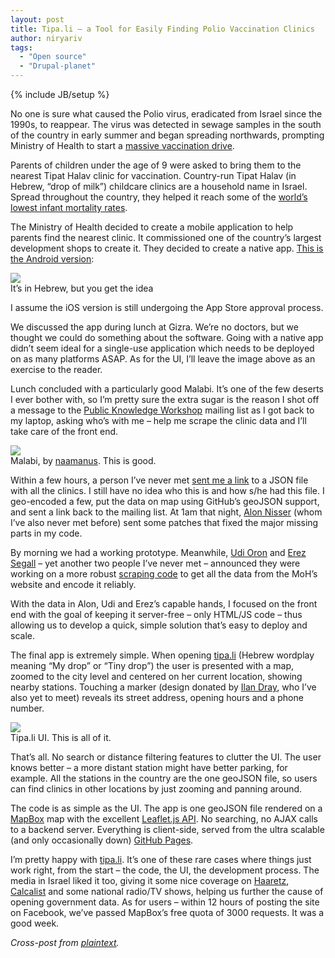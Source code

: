 ```yaml
---
layout: post
title: Tipa.li – a Tool for Easily Finding Polio Vaccination Clinics
author: niryariv
tags:
  - "Open source"
  - "Drupal-planet"
---
```

{% include JB/setup %}

No one is sure what caused the Polio virus, eradicated from Israel since the 1990s, to reappear. The virus was detected in sewage samples in the south of the country in early summer and began spreading northwards, prompting Ministry of Health to start a [massive vaccination drive](http://www.npr.org/blogs/health/2013/09/02/217194998/to-keep-polio-at-bay-israel-revaccinates-a-million-kids).

Parents of children under the age of 9 were asked to bring them to the nearest Tipat Halav clinic for vaccination. Country-run Tipat Halav (in Hebrew, “drop of milk”) childcare clinics are a household name in Israel. Spread throughout the country, they helped it reach some of the [world’s lowest infant mortality rates](http://www.indexmundi.com/facts/indicators/SP.DYN.IMRT.IN/compare?country=il#country=au:xd:xr:xs:il:gb:us).

The Ministry of Health decided to create a mobile application to help parents find the nearest clinic. It commissioned one of the country’s largest development shops to create it. They decided to create a native app. [This is the Android version](https://play.google.com/store/apps/details?id=com.matrix.tipathalav):

<div class="thumbnail">
  <img src="{{BASE_PATH}}/assets/images/posts/tipa/image1.jpg" />
  <div class="caption">It’s in Hebrew, but you get the idea</div>
</div>


I assume the iOS version is still undergoing the App Store approval process.

We discussed the app during lunch at Gizra. We’re no doctors, but we thought we could do something about the software. Going with a native app didn’t seem ideal for a single-use application which needs to be deployed on as many platforms ASAP. As for the UI, I’ll leave the image above as an exercise to the reader.

<!-- more -->

Lunch concluded with a particularly good Malabi. It’s one of the few deserts I ever bother with, so I’m pretty sure the extra sugar is the reason I shot off a message to the [Public Knowledge Workshop](http://www.hasadna.org.il/en/) mailing list as I got back to my laptop, asking who’s with me – help me scrape the clinic data and I’ll take care of the front end.

<div class="thumbnail">
  <img src="{{BASE_PATH}}/assets/images/posts/tipa/image2.jpg" />
  <div class="caption">Malabi, by <a href="http://www.flickr.com/photos/7826272@N06/4818656579/in/photolist-8kNSHR-6c2Z8H-rzrQQ-5AsnHV-rzrTY-Dv5gr-avrhAk-5Zu4Hp">naamanus</a>. This is good.</div>
</div>

Within a few hours, a person I’ve never met [sent me a link](https://twitter.com/sharonmoravi/status/371632490147880960) to a JSON file with all the clinics. I still have no idea who this is and how s/he had this file. I geo-encoded a few, put the data on map using GitHub’s geoJSON support, and sent a link back to the mailing list. At 1am that night, [Alon Nisser](http://degeladom.wordpress.com/) (whom I’ve also never met before) sent some patches that fixed the major missing parts in my code.

By morning we had a working prototype. Meanwhile, [Udi Oron](http://about.me/udioron) and [Erez Segall](http://www.linkedin.com/profile/view?id=163884606) – yet another two people I’ve never met – announced they were working on a more robust [scraping code](https://github.com/segalle/milkscrapper) to get all the data from the MoH’s website and encode it reliably.

With the data in Alon, Udi and Erez’s capable hands, I focused on the front end with the goal of keeping it server-free – only HTML/JS code – thus allowing us to develop a quick, simple solution that’s easy to deploy and scale.

The final app is extremely simple. When opening [tipa.li](http://tipa.li/) (Hebrew wordplay meaning “My drop” or “Tiny drop”) the user is presented with a map, zoomed to the city level and centered on her current location, showing nearby stations. Touching a marker (design donated by [Ilan Dray](http://www.inkod-hypera.com/), who I’ve also yet to meet) reveals its street address, opening hours and a phone number.

<div class="thumbnail">
  <img src="{{BASE_PATH}}/assets/images/posts/tipa/image3.jpg" />
  <div class="caption">Tipa.li UI. This is all of it.</div>
</div>


That’s all. No search or distance filtering features to clutter the UI. The user knows better – a more distant station might have better parking, for example. All the stations in the country are the one geoJSON file, so users can find clinics in other locations by just zooming and panning around.

The code is as simple as the UI. The app is one geoJSON file rendered on a [MapBox](http://mapbox.com/) map with the excellent [Leaflet.js API](http://leafletjs.com/). No searching, no AJAX calls to a backend server. Everything is client-side, served from the ultra scalable (and only occasionally down) [GitHub Pages](http://pages.github.com/).

I’m pretty happy with [tipa.li](http://tipa.li/). It’s one of these rare cases where things just work right, from the start – the code, the UI, the development process. The media in Israel liked it too, giving it some nice coverage on [Haaretz](http://www.haaretz.co.il/captain/room404/1.2111744), [Calcalist](http://www.calcalist.co.il/local/articles/0,7340,L-3611389,00.html) and some national radio/TV shows, helping us further the cause of opening government data. As for users – within 12 hours of posting the site on Facebook, we’ve passed MapBox’s free quota of 3000 requests. It was a good week.

_Cross-post from [plaintext](http://niryariv.wordpress.com/2013/09/03/tipa-li-a-tool-for-easily-finding-polio-vaccination-clinics/)._
